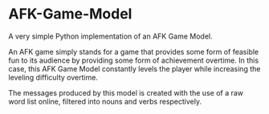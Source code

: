 AFK-Game-Model
==============

A very simple Python implementation of an AFK Game Model.

An AFK game simply stands for a game that provides some form of feasible fun to its audience by providing some form of achievement overtime. In this case, this AFK Game Model constantly levels the player while increasing the leveling difficulty overtime.

The messages produced by this model is created with the use of a raw word list online, filtered into nouns and verbs respectively.
